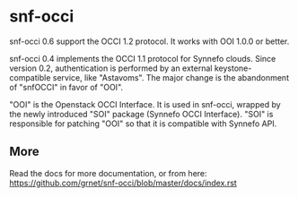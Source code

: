 snf-occi
========
snf-occi 0.6 support the OCCI 1.2 protocol. It works with OOI 1.0.0 or better.

snf-occi 0.4 implements the OCCI 1.1 protocol for Synnefo clouds. Since version
0.2, authentication is performed by an external keystone-compatible service,
like "Astavoms". The major change is the abandonment of "snfOCCI" in favor of "OOI".

"OOI" is the Openstack OCCI Interface. It is used in snf-occi, wrapped by the newly introduced "SOI" package (Synnefo OCCI Interface). "SOI" is responsible for patching "OOI" so that it is compatible with Synnefo API.

More
----
Read the docs for more documentation, or from here:
https://github.com/grnet/snf-occi/blob/master/docs/index.rst

